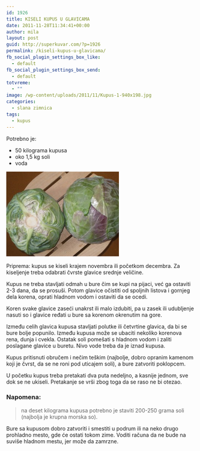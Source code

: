 ```yaml
---
id: 1926
title: KISELI KUPUS U GLAVICAMA
date: 2011-11-28T11:34:41+00:00
author: mila
layout: post
guid: http://superkuvar.com/?p=1926
permalink: /kiseli-kupus-u-glavicama/
fb_social_plugin_settings_box_like:
  - default
fb_social_plugin_settings_box_send:
  - default
totvreme:
  - ""
image: /wp-content/uploads/2011/11/Kupus-1-940x198.jpg
categories:
  - slana zimnica
tags:
  - kupus
---
```

Potrebno je:

  * 50 kilograma kupusa
  * oko 1,5 kg soli
  * voda

<img class="alignnone size-medium wp-image-4588" title="Kupus (1)" src="/wp-content/uploads/2011/11/Kupus-1-300x225.jpg" alt="" width="300" height="225" /> 

Priprema: kupus se kiseli krajem novembra ili početkom decembra. Za kiseljenje treba odabrati čvrste glavice srednje veličine.

Kupus ne treba stavljati odmah u bure čim se kupi na pijaci, već ga ostaviti 2-3 dana, da se prosuši. Potom glavice očistiti od spoljnih listova i gornjeg dela korena, oprati hladnom vodom i ostaviti da se ocedi.

Koren svake glavice zaseći unakrst ili malo izdubiti, pa u zasek ili udubljenje nasuti so i glavice ređati u bure sa korenom okrenutim na gore.

Između celih glavica kupusa stavljati polutke ili četvrtine glavica, da bi se bure bolje popunilo. Između kupusa može se ubaciti nekoliko korenova rena, dunja i cvekla. Ostatak soli pomešati s hladnom vodom i zaliti poslagane glavice u buretu. Nivo vode treba da je iznad kupusa.

Kupus pritisnuti obručem i nečim teškim (najbolje, dobro opranim kamenom koji je čvrst, da se ne roni pod uticajem soli), a bure zatvoriti poklopcem.

U početku kupus treba pretakati dva puta nedeljno, a kasnije jednom, sve dok se ne ukiseli. Pretakanje se vrši zbog toga da se raso ne bi otezao.

### Napomena:
> na deset kilograma kupusa potrebno je staviti 200-250 grama soli (najbolja je krupna morska so).

Bure sa kupusom dobro zatvoriti i smestiti u podrum ili na neko drugo prohladno mesto, gde će ostati tokom zime. Voditi računa da ne bude na suviše hladnom mestu, jer može da zamrzne.
